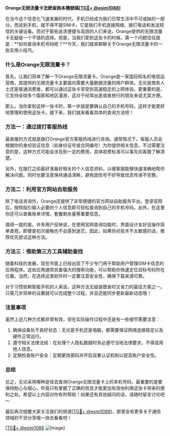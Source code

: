 **Orange无限流量卡怎麽查詢本機號碼[[TG💪+ @esim1088](https://t.me/s/esim1088)]**

在当今这个信息化飞速发展的时代，手机已经成为我们日常生活中不可或缺的一部分。而说到手机，就不得不提SIM卡，它是我们手机连接网络、拨打电话和发送短信的关键设备。而对于那些追求便捷与高效的人们来说，Orange提供的无限流量卡无疑是一个不错的选择。但是，当我们拿到这张卡的时候，第一个问题往往就是：**如何查询本机号码呢？**今天，我们就来聊聊关于Orange无限流量卡的一些实用小技巧。

### 什么是Orange无限流量卡？

首先，让我们简单了解一下Orange无限流量卡。Orange是一家国际知名的电信运营商，其提供的无限流量卡主要面向需要大量数据流量的用户群体。无论是商务人士还是普通消费者，都可以通过这张卡享受到高速稳定的上网体验。更重要的是，它支持全球多个国家和地区漫游，这对于经常出差或者旅行的朋友来说尤其方便。

那么，当你拿到这样一张卡时，第一步就是要确认自己的手机号码，这样才能更好地管理和使用这张卡。接下来，我们就来看看具体的查询方法吧！

### 方法一：通过拨打客服热线

最直接的方式就是拨打Orange官方客服热线进行咨询。通常情况下，客服人员会根据你的身份验证信息（如身份证号或合同编号）为你提供相关信息。不过需要注意的是，这种方式可能会涉及到一定的费用，具体收费标准可以事先向客服了解清楚。

另外，在拨打之前最好准备好相关的个人信息资料，以便客服能够快速准确地帮你解决问题。同时也要注意保持通话清晰，避免因信号不好导致信息传递不完整。

### 方法二：利用官方网站自助服务

除了电话咨询外，Orange还提供了非常便捷的官方网站自助服务平台。登录官网后，按照指引输入必要的个人信息即可轻松查询到自己的手机号码。此外，在这里你还可以查看账单详情、套餐剩余量等重要信息。

值得一提的是，许多用户反映说，在使用官网查询功能时，界面设计友好且操作简单直观，即便是初次接触也不会感到迷茫。因此，如果你对技术不太敏感的话，推荐优先尝试这种方法。

### 方法三：借助第三方工具辅助查找

随着科技的发展，现在市面上已经出现了不少专门用于帮助用户管理SIM卡信息的应用程序。这些应用通常具备强大的搜索功能，可以帮助你快速定位目标号码所在位置。当然，在选择这类软件时一定要注意安全性，确保下载来源可靠。

对于习惯依赖智能手机的人来说，这种方法无疑是既省时又省力的最佳方案之一。只需几步简单的设置就可以完成整个过程，并且还能同步更新最新动态哦！

### 注意事项

虽然上述几种方式都非常有效，但在实际操作过程中还是有一些细节需要注意：

1. 确保设备处于良好状态：无论是手机还是电脑，都需要保证网络连接稳定以及硬件正常运行。
2. 遵守相关法律法规：在处理个人隐私数据时务必遵守当地法律要求，不得滥用他人信息。
3. 定期检查账户安全：定期更改密码并开启双重认证机制以提高账户安全性。

### 总结

总之，无论采用哪种途径去查询Orange无限流量卡上的本机号码，最重要的是要保持耐心与细心。毕竟只有掌握了正确的信息才能更加有效地利用这张卡带来的便利之处。希望以上内容对你有所帮助！如果还有其他疑问的话，请随时留言讨论吧～

最后再次提醒大家关注我们的频道[[TG💪+ @esim1088](https://t.me/s/esim1088)]，那里会有更多关于通信领域的干货分享哦～快去看看吧！

[[TG💪+ @esim1088](https://t.me/s/esim1088) ![Image](https://i.postimg.cc/4NQfJmqS/Snipaste-2025-05-13-00-14-12.png)]